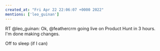 ```yaml
---
created_at: "Fri Apr 22 22:06:07 +0000 2022"
mentions: ['leo_guinan']
---
```


RT @leo_guinan: Ok, @feathercrm going live on Product Hunt in 3 hours. I'm done making changes. 

Off to sleep (if I can)